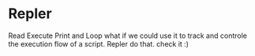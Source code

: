 # Repler
Read Execute Print and Loop
what if we could use it to track and controle the execution flow of a script.
Repler do that. check it :)
